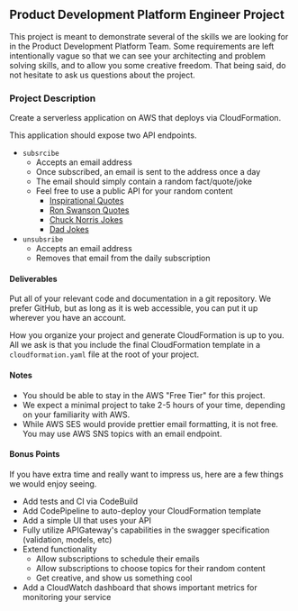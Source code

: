 ## Product Development Platform Engineer Project

This project is meant to demonstrate several of the skills we are looking for in the Product Development Platform Team. Some requirements are left intentionally vague so that we can see your architecting and problem solving skills, and to allow you some creative freedom. That being said, do not hesitate to ask us questions about the project.


### Project Description

Create a serverless application on AWS that deploys via CloudFormation.

This application should expose two API endpoints.
  * `subsrcibe`
    * Accepts an email address
    * Once subscribed, an email is sent to the address once a day
    * The email should simply contain a random fact/quote/joke
    * Feel free to use a public API for your random content
      * [Inspirational Quotes](http://forismatic.com/en/api/)
      * [Ron Swanson Quotes](https://ron-swanson-quotes.herokuapp.com/v2/quotes)
      * [Chuck Norris Jokes](https://api.chucknorris.io/)
      * [Dad Jokes](https://icanhazdadjoke.com/api#fetch-a-random-dad-joke)
  * `unsubsribe`
    * Accepts an email address
    * Removes that email from the daily subscription

#### Deliverables

Put all of your relevant code and documentation in a git repository. We prefer GitHub, but as long as it is web accessible, you can put it up wherever you have an account.

How you organize your project and generate CloudFormation is up to you. All we ask is that you include the final CloudFormation template in a `cloudformation.yaml` file at the root of your project.

#### Notes
  * You should be able to stay in the AWS "Free Tier" for this project.
  * We expect a minimal project to take 2-5 hours of your time, depending on your familiarity with AWS.
  * While AWS SES would provide prettier email formatting, it is not free. You may use AWS SNS topics with an email endpoint.

#### Bonus Points
If you have extra time and really want to impress us, here are a few things we would enjoy seeing.

  * Add tests and CI via CodeBuild
  * Add CodePipeline to auto-deploy your CloudFormation template
  * Add a simple UI that uses your API
  * Fully utilize APIGateway's capabilities in the swagger specification (validation, models, etc)
  * Extend functionality
    * Allow subscriptions to schedule their emails
    * Allow subscriptions to choose topics for their random content
    * Get creative, and show us something cool
  * Add a CloudWatch dashboard that shows important metrics for monitoring your service

